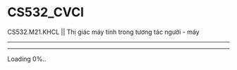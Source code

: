 # CS532_CVCI
CS532.M21.KHCL || Thị giác máy tính trong tương tác người - máy
_______________________________________________________________



____________________________

Loading 0%..

